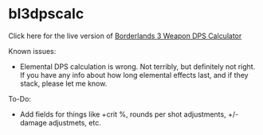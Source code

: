 # bl3dpscalc
Click here for the live version of [Borderlands 3 Weapon DPS Calculator](https://internetofawesome.github.io/bl3dpscalc/)

Known issues:
* Elemental DPS calculation is wrong. Not terribly, but definitely not right. If you have any info about how long elemental effects last, and if they stack, please let me know.

To-Do:  
* Add fields for things like +crit %, rounds per shot adjustments, +/- damage adjustmets, etc.
